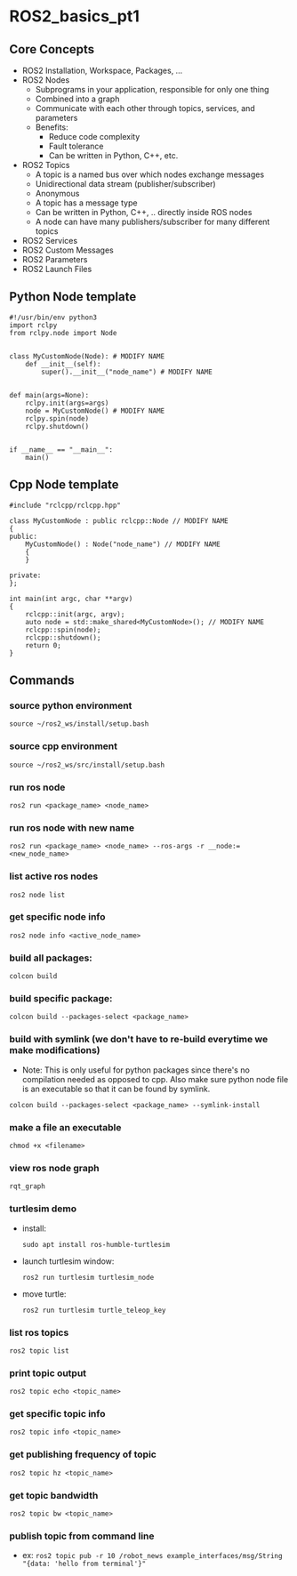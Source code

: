 # ROS2_basics_pt1

## Core Concepts
- ROS2 Installation, Workspace, Packages, …
- ROS2 Nodes
    - Subprograms in your application, responsible for only one thing
    - Combined into a graph
    - Communicate with each other through topics, services, and parameters
    - Benefits:
        - Reduce code complexity
        - Fault tolerance
        - Can be written in Python, C++, etc.
- ROS2 Topics
    - A topic is a named bus over which nodes exchange messages
    - Unidirectional data stream (publisher/subscriber)
    - Anonymous
    - A topic has a message type
    - Can be written in Python, C++, .. directly inside ROS nodes
    - A node can have many publishers/subscriber for many different topics
- ROS2 Services
- ROS2 Custom Messages
- ROS2 Parameters
- ROS2 Launch Files

## Python Node template
```
#!/usr/bin/env python3
import rclpy
from rclpy.node import Node
 
 
class MyCustomNode(Node): # MODIFY NAME
    def __init__(self):
        super().__init__("node_name") # MODIFY NAME
 
 
def main(args=None):
    rclpy.init(args=args)
    node = MyCustomNode() # MODIFY NAME
    rclpy.spin(node)
    rclpy.shutdown()
 
 
if __name__ == "__main__":
    main()
```
## Cpp Node template
```
#include "rclcpp/rclcpp.hpp"
 
class MyCustomNode : public rclcpp::Node // MODIFY NAME
{
public:
    MyCustomNode() : Node("node_name") // MODIFY NAME
    {
    }
 
private:
};
 
int main(int argc, char **argv)
{
    rclcpp::init(argc, argv);
    auto node = std::make_shared<MyCustomNode>(); // MODIFY NAME
    rclcpp::spin(node);
    rclcpp::shutdown();
    return 0;
}
```

## Commands

### source python environment
`source ~/ros2_ws/install/setup.bash`

### source cpp environment
`source ~/ros2_ws/src/install/setup.bash`

### run ros node
`ros2 run <package_name> <node_name>`

### run ros node with new name
`ros2 run <package_name> <node_name> --ros-args -r __node:=<new_node_name>`

### list active ros nodes
`ros2 node list`

### get specific node info
`ros2 node info <active_node_name>`

### build all packages:
`colcon build`

### build specific package:
`colcon build --packages-select <package_name>`

### build with symlink (we don't have to re-build everytime we make modifications)
- Note: This is only useful for python packages since there's no compilation needed as opposed to cpp. Also make sure python node file is an executable so that it can be found by symlink.

`colcon build --packages-select <package_name> --symlink-install`

### make a file an executable
`chmod +x <filename>`

### view ros node graph
`rqt_graph`

### turtlesim demo
- install: 

    `sudo apt install ros-humble-turtlesim`
- launch turtlesim window: 

    `ros2 run turtlesim turtlesim_node`
- move turtle: 

    `ros2 run turtlesim turtle_teleop_key`

### list ros topics
`ros2 topic list`

### print topic output
`ros2 topic echo <topic_name>`

### get specific topic info
`ros2 topic info <topic_name>`

### get publishing frequency of topic
`ros2 topic hz <topic_name>`

### get topic bandwidth
`ros2 topic bw <topic_name>`

### publish topic from command line
- ex: 
`ros2 topic pub -r 10 /robot_news example_interfaces/msg/String "{data: 'hello from terminal'}" 
`
